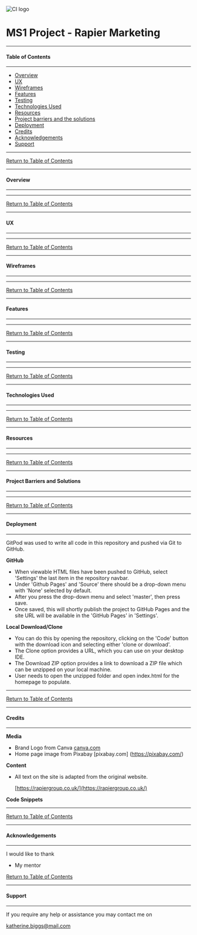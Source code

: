 ![CI logo](https://codeinstitute.s3.amazonaws.com/fullstack/ci_logo_small.png)

# MS1 Project - Rapier Marketing

** **
#### **Table of Contents**

** **

*   [Overview](#overview)
*   [UX](#ux)
*   [Wireframes](#wireframes)
*   [Features](#features)
*   [Testing](#testing)
*   [Technologies Used](#technologies-used)
*   [Resources](#resources)
*   [Project barriers and the solutions](#project-barriers-and-the-solutions)
*   [Deployment](#deployment)
*   [Credits](#credits)
*   [Acknowledgements](#acknowledgements)
*   [Support](#support)

** **

[Return to Table of Contents](#table-of-contents)

** **

#### **Overview**

** **

** **

[Return to Table of Contents](#table-of-contents)

** **

#### **UX**

** **

** **

[Return to Table of Contents](#table-of-contents)

** **

#### **Wireframes**

** **

** **

[Return to Table of Contents](#table-of-contents)

** **

#### **Features**

** **





** **

[Return to Table of Contents](#table-of-contents)

** **

#### **Testing**

** **




** **

[Return to Table of Contents](#table-of-contents)

** **

#### **Technologies Used**

** **

** **

[Return to Table of Contents](#table-of-contents)

** **

#### **Resources**

** **

** **

[Return to Table of Contents](#table-of-contents)

** **

#### **Project Barriers and Solutions**

** **

** **

[Return to Table of Contents](#table-of-contents)

** **

#### **Deployment**

** **

GitPod was used to write all code in this repository and pushed via Git to GitHub.

**GitHub**

*   When viewable HTML files have been pushed to GitHub, select 'Settings' the last item in the repository navbar. 
*   Under 'Github Pages' and 'Source' there should be a drop-down menu with 'None' selected by default.
*   After you press the drop-down menu and select 'master', then press save.
*   Once saved, this will shortly publish the project to GitHub Pages and the site URL will be available in the 'GitHub Pages' in 'Settings'.

**Local Download/Clone**

*   You can do this by opening the repository, clicking on the 'Code' button with the download icon and selecting either 'clone or download'.
*   The Clone option provides a URL, which you can use on your desktop IDE.
*   The Download ZIP option provides a link to download a ZIP file which can be unzipped on your local machine.
*   User needs to open the unzipped folder and open index.html for the homepage to populate.

** **

[Return to Table of Contents](#table-of-contents)

** **

#### **Credits**

** **

**Media**

*   Brand Logo from Canva [canva.com](https://www.canva.com/)
*	Home page image from Pixabay [pixabay.com] (https://pixabay.com/)

**Content**

*   All text on the site is adapted from the original website.

	[https://rapiergroup.co.uk/](https://rapiergroup.co.uk/)

**Code Snippets**

** **

[Return to Table of Contents](#table-of-contents)

** **

#### **Acknowledgements**

** **

I would like to thank

* My mentor

[Return to Table of Contents](#table-of-contents)

** **

#### **Support**

** **

If you require any help or assistance you may contact me on 

katherine.biggs@mail.com